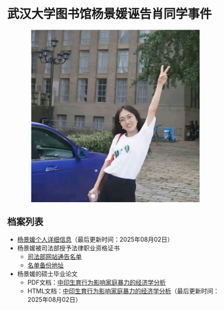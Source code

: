 # 武汉大学图书馆杨景媛诬告肖同学事件

<img src="/assets/photo/6.webp" style="display: block; margin: auto; width: 28ic;" />



## 档案列表

*   [杨景媛个人详细信息](/html/aboutme.html)（最后更新时间：2025年08月02日）
*   杨景媛被司法部授予法律职业资格证书
    * [司法部网站通告名单](https://www.moj.gov.cn/pub/sfbgwapp/zwgk/zwgkxzxk/202205/t20220523_455603.html)
    * [名单备份地址](/assets/pdf/2022年4月授予法律职业资格人员名单.pdf)
*   杨景媛的硕士毕业论文
    * PDF文档：[中印生育行为影响家庭暴力的经济学分析](/assets/pdf/中印生育行为影响家庭暴力的经济学分析.pdf)
    * HTML文档：[中印生育行为影响家庭暴力的经济学分析](/html/paper.html)（最后更新时间：2025年08月02日）


